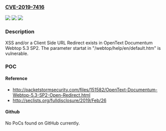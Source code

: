 ### [CVE-2019-7416](https://cve.mitre.org/cgi-bin/cvename.cgi?name=CVE-2019-7416)
![](https://img.shields.io/static/v1?label=Product&message=n%2Fa&color=blue)
![](https://img.shields.io/static/v1?label=Version&message=n%2Fa&color=blue)
![](https://img.shields.io/static/v1?label=Vulnerability&message=n%2Fa&color=brighgreen)

### Description

XSS and/or a Client Side URL Redirect exists in OpenText Documentum Webtop 5.3 SP2. The parameter startat in "/webtop/help/en/default.htm" is vulnerable.

### POC

#### Reference
- http://packetstormsecurity.com/files/151582/OpenText-Documentum-Webtop-5.3-SP2-Open-Redirect.html
- http://seclists.org/fulldisclosure/2019/Feb/26

#### Github
No PoCs found on GitHub currently.

